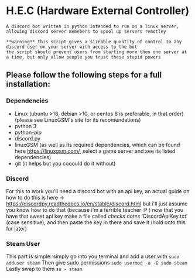 # H.E.C (Hardware External Controller)
    A discord bot written in python intended to run on a linux server, allowing discord server memebers to spool up servers remotley

    **warning** this script gives a sizeable quantity of control to any discord user on your server with access to the bot
    the script should prevent users from starting more then one server at a time, but only allow people you trust these stupid powers

## Please follow the following steps for a full installation:

### Dependencies
* Linux (ubuntu >18, debian >10, or centos 8 is preferable, in that order) (please see LinuxGSM's site for its recomendations)
* python 3
* python-pip
* discord.py
* linuxGSM (as well as its required dependencies, which can be found here https://linuxgsm.com/, select a game server and see its listed dependencies)
* git (it helps but you cooould do it without)

### Discord
 For this to work you'll need a discord bot with an api key,
 an actual guide on how to do this is here -> https://discordpy.readthedocs.io/en/stable/discord.html
 but i'll just assume you know how to do that (because i'm a terrible teacher :P )
 now that you have that sweet api key make a file called *checks notes* 'DiscordApiKey.txt' (case sensitive), and then paste the key in there and save it (hold onto this for later)

### Steam User
 This part is simple: simply go into you terminal and add a user with
 `sudo adduser steam`
 Then give sudo permissions
 `sudo usermod -a -G sudo steam`
 Lastly swap to them
 `su - steam`

### 